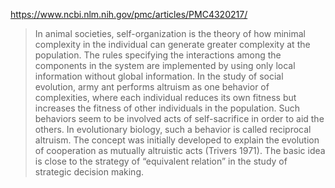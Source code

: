https://www.ncbi.nlm.nih.gov/pmc/articles/PMC4320217/  

>In animal societies, self-organization is the theory of how minimal complexity in the individual can generate greater complexity at the population. The rules specifying the interactions among the components in the system are implemented by using only local information without global information. In the study of social evolution, army ant performs altruism as one behavior of complexities, where each individual reduces its own fitness but increases the fitness of other individuals in the population. Such behaviors seem to be involved acts of self-sacrifice in order to aid the others. In evolutionary biology, such a behavior is called reciprocal altruism. The concept was initially developed to explain the evolution of cooperation as mutually altruistic acts (Trivers 1971). The basic idea is close to the strategy of “equivalent relation” in the study of strategic decision making.
